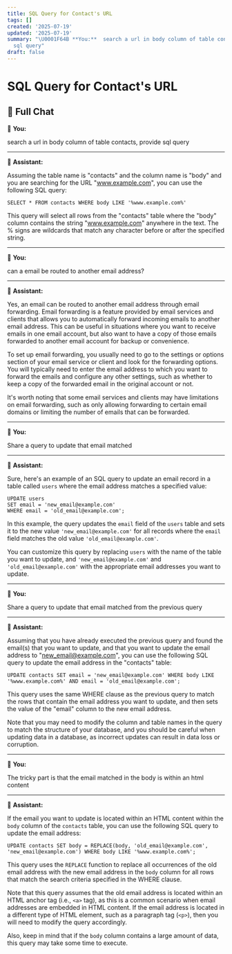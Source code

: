 ```yaml
---
title: SQL Query for Contact's URL
tags: []
created: '2025-07-19'
updated: '2025-07-19'
summary: "\U0001F64B **You:**  search a url in body column of table contacts, provide
  sql query"
draft: false
---
```


# SQL Query for Contact's URL

## 🧠 Full Chat

🙋 **You:**

search a url in body column of table contacts, provide sql query

---

🤖 **Assistant:**

Assuming the table name is "contacts" and the column name is "body" and you are searching for the URL "www.example.com", you can use the following SQL query:

```
SELECT * FROM contacts WHERE body LIKE '%www.example.com%'
```

This query will select all rows from the "contacts" table where the "body" column contains the string "www.example.com" anywhere in the text. The % signs are wildcards that match any character before or after the specified string.

---

🙋 **You:**

can a email be routed to another email address?

---

🤖 **Assistant:**

Yes, an email can be routed to another email address through email forwarding. Email forwarding is a feature provided by email services and clients that allows you to automatically forward incoming emails to another email address. This can be useful in situations where you want to receive emails in one email account, but also want to have a copy of those emails forwarded to another email account for backup or convenience.

To set up email forwarding, you usually need to go to the settings or options section of your email service or client and look for the forwarding options. You will typically need to enter the email address to which you want to forward the emails and configure any other settings, such as whether to keep a copy of the forwarded email in the original account or not.

It's worth noting that some email services and clients may have limitations on email forwarding, such as only allowing forwarding to certain email domains or limiting the number of emails that can be forwarded.

---

🙋 **You:**

Share a query to update that email matched

---

🤖 **Assistant:**

Sure, here's an example of an SQL query to update an email record in a table called `users` where the email address matches a specified value:

```
UPDATE users
SET email = 'new_email@example.com'
WHERE email = 'old_email@example.com';
```

In this example, the query updates the `email` field of the `users` table and sets it to the new value `'new_email@example.com'` for all records where the `email` field matches the old value `'old_email@example.com'`.

You can customize this query by replacing `users` with the name of the table you want to update, and `'new_email@example.com'` and `'old_email@example.com'` with the appropriate email addresses you want to update.

---

🙋 **You:**

Share a query to update that email matched from the previous query

---

🤖 **Assistant:**

Assuming that you have already executed the previous query and found the email(s) that you want to update, and that you want to update the email address to "new_email@example.com", you can use the following SQL query to update the email address in the "contacts" table:

```
UPDATE contacts SET email = 'new_email@example.com' WHERE body LIKE '%www.example.com%' AND email = 'old_email@example.com';
```

This query uses the same WHERE clause as the previous query to match the rows that contain the email address you want to update, and then sets the value of the "email" column to the new email address.

Note that you may need to modify the column and table names in the query to match the structure of your database, and you should be careful when updating data in a database, as incorrect updates can result in data loss or corruption.

---

🙋 **You:**

The tricky part is that the email matched in the body is within an html content

---

🤖 **Assistant:**

If the email you want to update is located within an HTML content within the `body` column of the `contacts` table, you can use the following SQL query to update the email address:

```
UPDATE contacts SET body = REPLACE(body, 'old_email@example.com', 'new_email@example.com') WHERE body LIKE '%www.example.com%';
```

This query uses the `REPLACE` function to replace all occurrences of the old email address with the new email address in the `body` column for all rows that match the search criteria specified in the WHERE clause.

Note that this query assumes that the old email address is located within an HTML anchor tag (i.e., `<a>` tag), as this is a common scenario when email addresses are embedded in HTML content. If the email address is located in a different type of HTML element, such as a paragraph tag (`<p>`), then you will need to modify the query accordingly.

Also, keep in mind that if the `body` column contains a large amount of data, this query may take some time to execute.